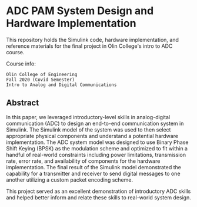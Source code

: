 # ADC PAM System Design and Hardware Implementation

This repository holds the Simulink code, hardware implementation, and reference materials for the final project in Olin College's intro to ADC course.

Course info:
```
Olin College of Engineering
Fall 2020 (Covid Semester)
Intro to Analog and Digital Communications
```



## Abstract


In this paper, we leveraged introductory-level skills in analog-digital communication (ADC) to design an end-to-end communication system in Simulink. The Simulink model of the system was used to then select appropriate physical components and understand a potential hardware implementation. The ADC system model was designed to use Binary Phase Shift Keying (BPSK) as the modulation scheme and optimized to fit within a handful of real-world constraints including power limitations, transmission rate, error rate, and availability of components for the hardware implementation. The final result of the Simulink model demonstrated the capability for a transmitter and receiver to send digital messages to one another utilizing a custom packet encoding scheme.

This project served as an excellent demonstration of introductory ADC skills and helped better inform and relate these skills to real-world system design.
